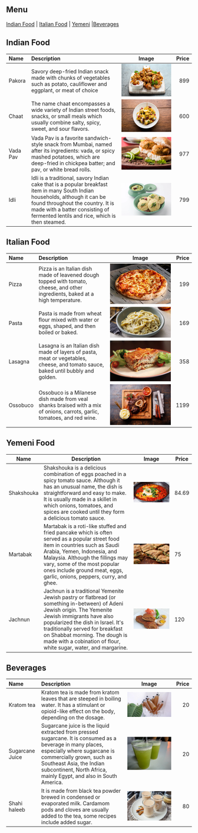 ## Menu
[Indian Food](#indian-food) | [Italian Food](#italian-food) | [Yemeni](#yemeni-food) |[Beverages](#beverages)

## Indian Food

| Name     | Description                                                                                                                                                                                                                                             | Image                                | Price |
|:---------|:--------------------------------------------------------------------------------------------------------------------------------------------------------------------------------------------------------------------------------------------------------|--------------------------------------|------:|
| Pakora   | Savory deep-fried Indian snack made with chunks of vegetables such as potato, cauliflower and eggplant, or meat of choice                                                                                                                               | ![Pakora](images/pakora_img.jpg)     |   899 |        
| Chaat    | The name chaat encompasses a wide variety of Indian street foods, snacks, or small meals which usually combine salty, spicy, sweet, and sour flavors.                                                                                                   | ![Chaat](images/chaat_img.jpg)       |   600 |
| Vada Pav | Vada Pav is a favorite sandwich-style snack from Mumbai, named after its ingredients: vada, or spicy mashed potatoes, which are deep-fried in chickpea batter; and pav, or white bread rolls.                                                           | ![Vada Pav](images/vada_pav_img.jpg) |   977 |
| Idli     | Idli is a traditional, savory Indian cake that is a popular breakfast item in many South Indian households, although it can be found throughout the country. It is made with a batter consisting of fermented lentils and rice, which is then steamed.  | ![Idli](images/idli_img.jpg)         |   799 |

## Italian Food

| Name     | Description                                                                                                                      | Image                         | Price |
|:---------|:---------------------------------------------------------------------------------------------------------------------------------|-------------------------------|------:|
| Pizza    | Pizza is an Italian dish made of leavened dough topped with tomato, cheese, and other ingredients, baked at a high temperature.  | ![food1](images/pizza.jpg)    |   199 | 
| Pasta    | Pasta is made from wheat flour mixed with water or eggs, shaped, and then boiled or baked.                                       | ![food2](images/pasta.jpg)    |   169 |
| Lasagna  | Lasagna is an Italian dish made of layers of pasta, meat or vegetables, cheese, and tomato sauce, baked until bubbly and golden. | ![food3](images/lasagna.jpg)  |   358 |
| Ossobuco | Ossobuco is a Milanese dish made from veal shanks braised with a mix of onions, carrots, garlic, tomatoes, and red wine.         | ![food4](images/ossobuco.jpg) |  1199 |


## Yemeni Food
| Name       | Description                                                                                                                                                                                                                                           | Image                                | Price |
|------------|-------------------------------------------------------------------------------------------------------------------------------------------------------------------------------------------------------------------------------------------------------|--------------------------------------|----|
| Shakshouka | Shakshouka is a delicious combination of eggs poached in a spicy tomato sauce. Although it has an unusual name, the dish is straightforward and easy to make. It is usually made in a skillet in which onions, tomatoes, and spices are cooked until they form a delicious tomato sauce. | ![Shakshouka](images/shakshouka.jpg) | 84.69 |
| Martabak  | Martabak is a roti-like stuffed and fried pancake which is often served as a popular street food item in countries such as Saudi Arabia, Yemen, Indonesia, and Malaysia. Although the fillings may vary, some of the most popular ones include ground meat, eggs, garlic, onions, peppers, curry, and ghee. | ![Martabak](images/martabak.jpg)     | 75 |
| Jachnun    | Jachnun is a traditional Yemenite Jewish pastry or flatbread (or something in-between) of Adeni Jewish origin. The Yemenite Jewish immigrants have also popularized the dish in Israel. It's traditionally served for breakfast on Shabbat morning. The dough is made with a cobination of flour, white sugar, water, and margarine. | ![Jachnun](images/jachnun.jpg)       | 120 |

## Beverages
| Name       | Description                                                                                                                                             | Image                     | Price |
|:-----------|:--------------------------------------------------------------------------------------------------------------------------------------------------------|---------------------------|------:|
| Kratom tea | Kratom tea is made from kratom leaves that are steeped in boiling water. It has a stimulant or opioid-like effect on the body, depending on the dosage. | ![bev1](images/tommy.jpg) |    20 | 
| Sugarcane Juice | Sugarcane juice is the liquid extracted from pressed sugarcane. It is consumed as a beverage in many places, especially where sugarcane is commercially grown, such as Southeast Asia, the Indian subcontinent, North Africa, mainly Egypt, and also in South America. | ![food1](images/sugarcanejuice_img.jpg) |    20 |        
| Shahi haleeb |It is made from black tea powder brewed in condensed or evaporated milk. Cardamom pods and cloves are usually added to the tea, some recipes include added sugar. | ![Shahi haleeb](images/milk-tea.jpg) | 80 |
